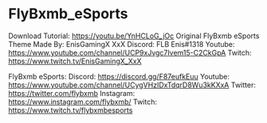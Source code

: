# FlyBxmb_eSports
Download Tutorial: https://youtu.be/YnHCLoG_jOc
Original FlyBxmb eSports Theme
Made By: EnisGamingX XxX
Discord: FLB Enis#1318
Youtube: https://www.youtube.com/channel/UCP9xJvgc7Ivem15-C2CkGpA
Twitch: https://www.twitch.tv/EnisGamingX_XxX

FlyBxmb eSports:
Discord: https://discord.gg/F87eufkEuu
Youtube: https://www.youtube.com/channel/UCygVHzIDxTdqrD8Wu3kKXxA
Twitter: https://twitter.com/flybxmb
Instagram: https://www.instagram.com/flybxmb/
Twitch: https://www.twitch.tv/flybxmbesports
